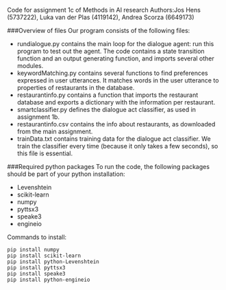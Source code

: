 Code for assignment 1c of Methods in AI research
Authors:Jos Hens (5737222), Luka van der Plas (4119142), Andrea Scorza (6649173)

###Overview of files
Our program consists of the following files:
* rundialogue.py contains the main loop for the dialogue agent: run this program to test out the agent. The code contains a state transition function and an output generating function, and imports several other modules.
* keywordMatching.py contains several functions to find preferences expressed in user utterances. It matches words in the user utterance to properties of restaurants in the database.
* restaurantinfo.py contains a function that imports the restaurant database and exports a dictionary with the information per restaurant.
* smartclassifier.py defines the dialogue act classifier, as used in assignment 1b.
* restaurantinfo.csv contains the info about restaurants, as downloaded from the main assignment.
* trainData.txt contains training data for the dialogue act classifier. We train the classifier every time (because it only takes a few seconds), so this file is essential.

###Required python packages
To run the code, the following packages should be part of your python installation:
* Levenshtein
* scikit-learn
* numpy
* pyttsx3
* speake3
* engineio

Commands to install:
```
pip install numpy
pip install scikit-learn
pip install python-Levenshtein
pip install pyttsx3
pip install speake3
pip install python-engineio
```
